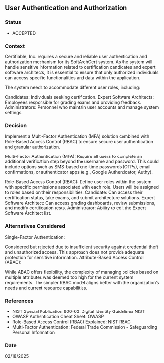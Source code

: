 ## User Authentication and Authorization

### Status
- ACCEPTED

### Context

Certifiable, Inc. requires a secure and reliable user authentication and authorization mechanism for its SoftArchCert system. As the system will handle sensitive information related to certification candidates and expert software architects, it is essential to ensure that only authorized individuals can access specific functionalities and data within the application.

The system needs to accommodate different user roles, including:

Candidates: Individuals seeking certification.
Expert Software Architects: Employees responsible for grading exams and providing feedback.
Administrators: Personnel who maintain user accounts and manage system settings.

### Decision
Implement a Multi-Factor Authentication (MFA) solution combined with Role-Based Access Control (RBAC) to ensure secure user authentication and granular authorization.

Multi-Factor Authentication (MFA):
Require all users to complete an additional verification step beyond the username and password. This could include options such as SMS-based one-time passwords (OTPs), email confirmations, or authenticator apps (e.g., Google Authenticator, Authy).

Role-Based Access Control (RBAC):
Define user roles within the system with specific permissions associated with each role. Users will be assigned to roles based on their responsibilities:
Candidate: Can access their certification status, take exams, and submit architecture solutions.
Expert Software Architect: Can access grading dashboards, review submissions, and modify certification tests.
Administrator: Ability to edit the Expert Software Architect list.

### Alternatives Considered
Single-Factor Authentication:

Considered but rejected due to insufficient security against credential theft and unauthorized access. This approach does not provide adequate protection for sensitive information.
Attribute-Based Access Control (ABAC):

While ABAC offers flexibility, the complexity of managing policies based on multiple attributes was deemed too high for the current system requirements. The simpler RBAC model aligns better with the organization’s needs and current resource capabilities.

### References
- NIST Special Publication 800-63: Digital Identity Guidelines NIST
- OWASP Authentication Cheat Sheet: OWASP
- Role-Based Access Control (RBAC) Explained: NIST RBAC
- Multi-Factor Authentication: Federal Trade Commission - Safeguarding Personal Information

### Date
02/18/2025
